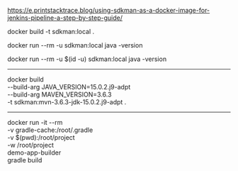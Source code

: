 
https://e.printstacktrace.blog/using-sdkman-as-a-docker-image-for-jenkins-pipeline-a-step-by-step-guide/

docker build -t sdkman:local .

docker run --rm -u sdkman:local java -version

docker run --rm -u $(id -u) sdkman:local java -version

---

docker build \
    --build-arg JAVA_VERSION=15.0.2.j9-adpt \
    --build-arg MAVEN_VERSION=3.6.3 \
    -t sdkman:mvn-3.6.3-jdk-15.0.2.j9-adpt .

---

docker run -it --rm \
	-v gradle-cache:/root/.gradle \
	-v $(pwd):/root/project \
	-w /root/project \
	demo-app-builder \
	gradle build
